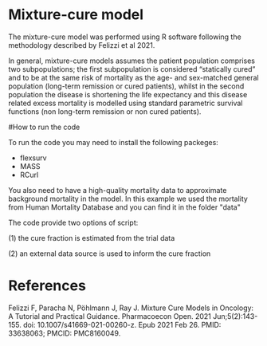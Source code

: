 # Mixture-cure model

The mixture-cure model was performed using R software following the methodology described by Felizzi et al 2021. 

In general, mixture-cure models assumes the patient population comprises two subpopulations; the first subpopulation is considered “statically cured” and to be at the same risk of mortality as the age- and sex-matched general population (long-term remission or cured patients), whilst in the second population the disease is shortening the life expectancy and this disease related excess mortality  is modelled using standard parametric survival functions (non long-term remission or non cured patients). 

#How to run the code

To run the code you may need to install the following packeges:
- flexsurv
- MASS
- RCurl

You also need to have a high-quality mortality data to approximate background mortality in the model. In this example we used the mortality from Human Mortality Database and you can find it in the folder "data"

The code provide two options of script: 

(1)  the cure fraction is estimated from the trial data 

(2) an external data source is used to inform the cure fraction



# References
Felizzi F, Paracha N, Pöhlmann J, Ray J. Mixture Cure Models in Oncology: A Tutorial and Practical Guidance. Pharmacoecon Open. 2021 Jun;5(2):143-155. doi: 10.1007/s41669-021-00260-z. Epub 2021 Feb 26. PMID: 33638063; PMCID: PMC8160049.
